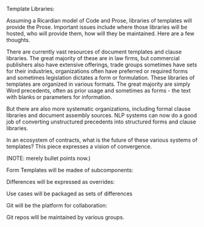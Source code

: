 Template Libraries:

Assuming a Ricardian model of Code and Prose, libraries of templates will provide the Prose.  Important issues include where those libraries will be hosted, who will provide them, how will they be maintained.  Here are a few thoughts.

There are currently vast resources of document templates and clause libraries.  The great majority of these are in law firms, but commercial publishers also have extensive offerings, trade groups sometimes have sets for their industries, organizations often have preferred or required forms and sometimes legislation dictates a form or formulation.  These libraries of templates are organized in various formats.  The great majority are simply Word precedents, often as prior usage and sometimes as forms - the text with blanks or parameters for information.

But there are also more systematic organizations, including formal clause libraries and document assembly sources.  NLP systems can now do a good job of converting unstructured precedents into structured forms and clause libraries.

In an ecosystem of contracts, what is the future of these various systems of templates?  This piece expresses a vision of convergence.

(NOTE: merely bullet points now.)

Form Templates will be madee of subcomponents:

Differences will be expressed as overrides:

Use cases will be packaged as sets of differences

Git will be the platform for collaboration:

Git repos wlll be maintained by various groups.








